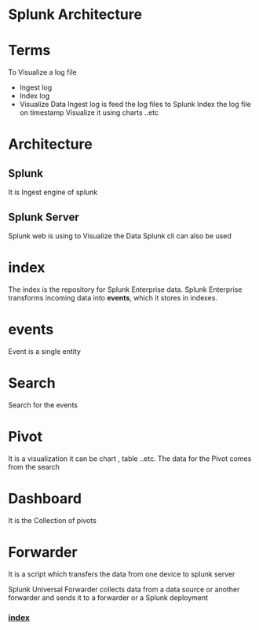 # Splunk Architecture

# Terms
To Visualize a log file
- Ingest log
- Index log
- Visualize Data
Ingest log is feed the log files to Splunk
Index the log file on timestamp
Visualize it using charts ..etc

# Architecture

## Splunk
It is Ingest engine of splunk

## Splunk Server
Splunk web is using to Visualize the Data
Splunk cli can also be used

# index
The index is the repository for Splunk Enterprise data. Splunk Enterprise transforms incoming data into **events**, which it stores in indexes.
# events
Event is a single entity

# Search
Search for the events

# Pivot
It is a visualization it can be chart , table ..etc. The data for the Pivot comes from the search

# Dashboard
It is the Collection of pivots

# Forwarder
It is a script which transfers the data from one device to splunk server

Splunk Universal Forwarder collects data from a data source or another forwarder and sends it to a forwarder or a Splunk deployment



### [index](index.html)
